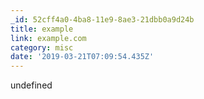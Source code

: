 ```yaml
---
_id: 52cff4a0-4ba8-11e9-8ae3-21dbb0a9d24b
title: example
link: example.com
category: misc
date: '2019-03-21T07:09:54.435Z'
---
```

undefined
